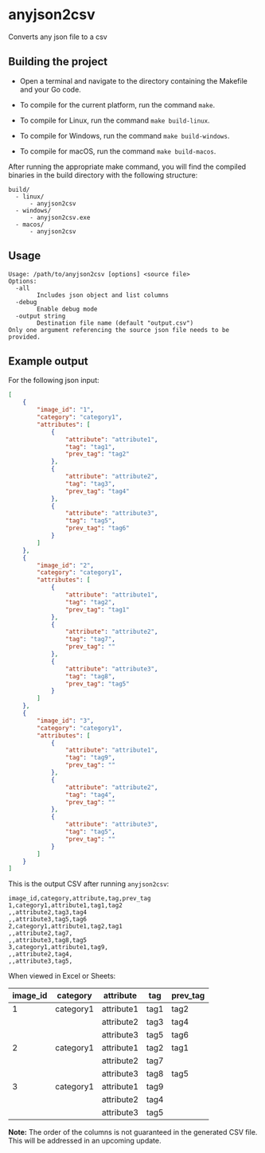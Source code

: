 # anyjson2csv
Converts any json file to a csv

## Building the project
- Open a terminal and navigate to the directory containing the Makefile and your Go code.

- To compile for the current platform, run the command `make`.

- To compile for Linux, run the command `make build-linux`.

- To compile for Windows, run the command `make build-windows`.

- To compile for macOS, run the command `make build-macos`.

After running the appropriate make command, you will find the compiled binaries in the build directory with the following structure:

```
build/
  - linux/
      - anyjson2csv
  - windows/
      - anyjson2csv.exe
  - macos/
      - anyjson2csv
```
## Usage

```
Usage: /path/to/anyjson2csv [options] <source file>
Options:
  -all
        Includes json object and list columns
  -debug
        Enable debug mode
  -output string
        Destination file name (default "output.csv")
Only one argument referencing the source json file needs to be provided.
```

## Example output

For the following json input:

```json
[
    {
        "image_id": "1",
        "category": "category1",
        "attributes": [
            {
                "attribute": "attribute1",
                "tag": "tag1",
                "prev_tag": "tag2"
            },
            {
                "attribute": "attribute2",
                "tag": "tag3",
                "prev_tag": "tag4"
            },
            {
                "attribute": "attribute3",
                "tag": "tag5",
                "prev_tag": "tag6"
            }
        ]
    },
    {
        "image_id": "2",
        "category": "category1",
        "attributes": [
            {
                "attribute": "attribute1",
                "tag": "tag2",
                "prev_tag": "tag1"
            },
            {
                "attribute": "attribute2",
                "tag": "tag7",
                "prev_tag": ""
            },
            {
                "attribute": "attribute3",
                "tag": "tag8",
                "prev_tag": "tag5"
            }            
        ]
    },
    {
        "image_id": "3",
        "category": "category1",
        "attributes": [
            {
                "attribute": "attribute1",
                "tag": "tag9",
                "prev_tag": ""
            },
            {
                "attribute": "attribute2",
                "tag": "tag4",
                "prev_tag": ""
            },
            {
                "attribute": "attribute3",
                "tag": "tag5",
                "prev_tag": ""
            }            
        ]
    }
]
```
This is the output CSV after running `anyjson2csv`:

```
image_id,category,attribute,tag,prev_tag
1,category1,attribute1,tag1,tag2
,,attribute2,tag3,tag4
,,attribute3,tag5,tag6
2,category1,attribute1,tag2,tag1
,,attribute2,tag7,
,,attribute3,tag8,tag5
3,category1,attribute1,tag9,
,,attribute2,tag4,
,,attribute3,tag5,
```
When viewed in Excel or Sheets:

| image_id | category  | attribute  | tag  | prev_tag |
|----------|-----------|------------|------|----------|
| 1        | category1 | attribute1 | tag1 | tag2     |
|          |           | attribute2 | tag3 | tag4     |
|          |           | attribute3 | tag5 | tag6     |
|2|category1|attribute1|tag2|tag1|
|||attribute2|tag7||
|||attribute3|tag8|tag5|
|3|category1|attribute1|tag9||
|||attribute2|tag4||
|||attribute3|tag5||

**Note:** The order of the columns is not guaranteed in the generated CSV file. This will be addressed in an upcoming update.
